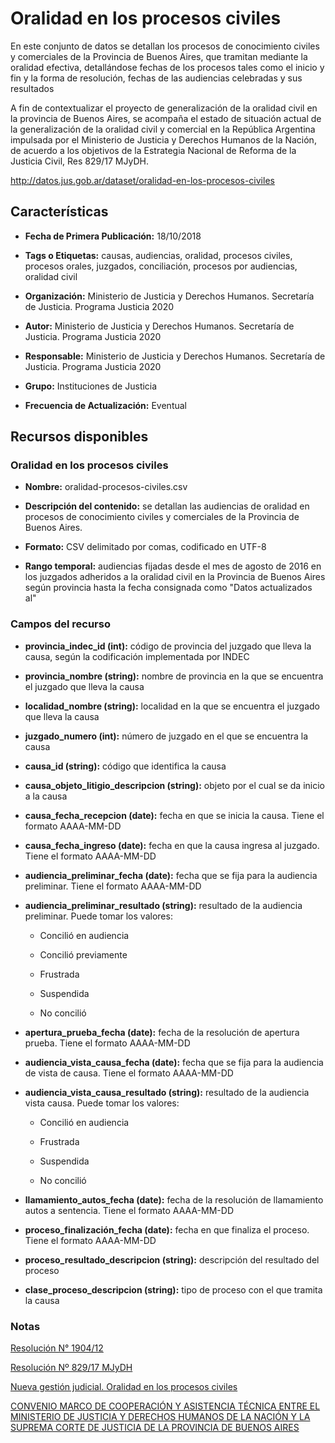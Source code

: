 Oralidad en los procesos civiles
================================

En este conjunto de datos se detallan los procesos de conocimiento civiles y comerciales de la Provincia de Buenos Aires, que tramitan mediante la oralidad efectiva, detallándose fechas de los procesos tales como el inicio y fin y la forma de resolución, fechas de las audiencias celebradas y  sus resultados

A fin de contextualizar el proyecto de generalización de la oralidad civil en la provincia de Buenos Aires, se acompaña el estado de situación actual de la generalización de la oralidad civil y comercial en la República Argentina impulsada por el Ministerio de Justicia y Derechos Humanos de la Nación, de acuerdo a los objetivos de la Estrategia Nacional de Reforma de la Justicia Civil, Res 829/17 MJyDH.

http://datos.jus.gob.ar/dataset/oralidad-en-los-procesos-civiles

Características
---------------

-   **Fecha de Primera Publicación:** 18/10/2018

-   **Tags o Etiquetas:** causas, audiencias, oralidad, procesos civiles, procesos orales, juzgados, conciliación, procesos por audiencias, oralidad civil

-   **Organización:** Ministerio de Justicia y Derechos Humanos. Secretaría de Justicia. Programa Justicia 2020

-   **Autor:** Ministerio de Justicia y Derechos Humanos. Secretaría de Justicia. Programa Justicia 2020

-   **Responsable:** Ministerio de Justicia y Derechos Humanos. Secretaría de Justicia. Programa Justicia 2020

-   **Grupo:** Instituciones de Justicia

-   **Frecuencia de Actualización:** Eventual

Recursos disponibles
--------------------

### Oralidad en los procesos civiles

-   **Nombre:** oralidad-procesos-civiles.csv

-   **Descripción del contenido:** se detallan las audiencias de oralidad en procesos de conocimiento civiles y comerciales de la Provincia de Buenos Aires.

-   **Formato:** CSV delimitado por comas, codificado en UTF-8

-   **Rango temporal:** audiencias fijadas desde el mes de agosto de 2016 en los juzgados adheridos a la oralidad civil en la Provincia de Buenos Aires según provincia hasta la fecha consignada como "Datos actualizados al"

### Campos del recurso

-   **provincia_indec_id (int):** código de provincia del juzgado que lleva la causa, según la codificación implementada por INDEC

-   **provincia_nombre (string):** nombre de provincia en la que se encuentra el juzgado que lleva la causa

-   **localidad_nombre (string):** localidad en la que se encuentra el juzgado que lleva la causa

-   **juzgado_numero (int):** número de juzgado en el que se encuentra la causa

-   **causa_id (string):** código que identifica la causa

-   **causa_objeto_litigio_descripcion (string):** objeto por el cual se da inicio a la causa

-   **causa_fecha_recepcion (date):** fecha en que se inicia la causa. Tiene el formato AAAA-MM-DD

-   **causa_fecha_ingreso (date):** fecha en que la causa ingresa al juzgado. Tiene el formato AAAA-MM-DD

-   **audiencia_preliminar_fecha (date):** fecha que se fija para la audiencia preliminar. Tiene el formato AAAA-MM-DD

-   **audiencia_preliminar_resultado (string):** resultado de la audiencia preliminar. Puede tomar los valores:

    -    Concilió en audiencia
        
    -    Concilió previamente

    -   Frustrada
    
    -   Suspendida
    
    -   No concilió
 
-   **apertura_prueba_fecha (date):** fecha de la resolución de apertura prueba. Tiene el formato AAAA-MM-DD

-   **audiencia_vista_causa_fecha (date):** fecha que se fija para la audiencia de vista de causa. Tiene el formato AAAA-MM-DD

-   **audiencia_vista_causa_resultado (string):** resultado de la audiencia vista causa. Puede tomar los valores:

    -   Concilió en audiencia

    -   Frustrada

    -   Suspendida

    -   No concilió

-   **llamamiento_autos_fecha (date):** fecha de la resolución de llamamiento autos a sentencia. Tiene el formato AAAA-MM-DD

-   **proceso_finalización_fecha (date):** fecha en que finaliza el proceso. Tiene el formato AAAA-MM-DD

-   **proceso_resultado_descripcion (string):** descripción del resultado del proceso

-   **clase_proceso_descripcion (string):** tipo de proceso con el que tramita la causa

### Notas

[Resolución N° 1904/12](http://www.scba.gov.ar/oralidad/pdfs/RC_1904-12.pdf)

[Resolución Nº 829/17 MJyDH](http://servicios.infoleg.gob.ar/infolegInternet/anexos/285000-289999/285767/norma.htm)

[Nueva gestión judicial. Oralidad en los procesos civiles](http://www.saij.gob.ar/docs-f/ediciones/libros/Nueva_gestion_judicial.pdf)

[CONVENIO MARCO DE COOPERACIÓN Y ASISTENCIA TÉCNICA ENTRE EL MINISTERIO DE JUSTICIA Y DERECHOS HUMANOS DE LA NACIÓN Y LA SUPREMA CORTE DE JUSTICIA DE LA PROVINCIA DE BUENOS AIRES](http://www.scba.gov.ar/oralidad/pdfs/Ref3_CONVENIO%20NRO.%20412.pdf)
